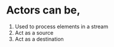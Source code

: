 
# Actors can be,
  1. Used to process elements in a stream
  2. Act as a source
  3. Act as a destination